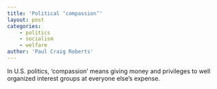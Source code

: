 ```yaml
---
title: 'Political ‘compassion’'
layout: post
categories:
    - politics
    - socialism
    - welfare
author: 'Paul Craig Roberts'
---
```


In U.S. politics, ‘compassion’ means giving money and privileges to well organized interest groups at everyone else’s expense.